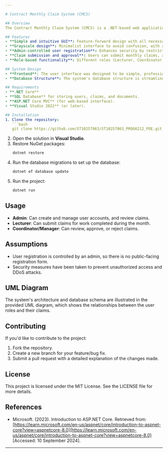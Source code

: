 ```yaml
---

# Contract Monthly Claim System (CMCS)

## Overview
The Contract Monthly Claim System (CMCS) is a .NET-based web application designed to streamline the submission and approval of monthly claims for independent contractor lecturers. The system offers an intuitive, user-friendly interface and ensures that the claim process is efficient and secure.

## Features
- **Simple and intuitive GUI**: Feature-forward design with all necessary functionalities directly accessible to the user.
- **Grayscale design**: Minimalist interface to avoid confusion, with a clean and professional appearance.
- **Admin-controlled user registration**: Enhances security by restricting access to the system only to authorized users.
- **Claim submission and approval**: Users can submit monthly claims, and academic managers or coordinators can review and approve them.
- **Role-based functionality**: Different roles (Lecturer, Coordinator, Academic Manager) inherit common functionality but also have distinct features as per their responsibilities.

## System Design
- **Frontend**: The user interface was designed to be simple, professional, and easy to navigate. It avoids complex menu structures to keep navigation straightforward.
- **Database Structure**: The system's database structure is streamlined, storing users, claims, and associated documents. The database is designed to ensure consistency and ease of management, as reflected in the provided UML diagram.

## Requirements
- **.NET Core**
- **SQL Database** for storing users, claims, and documents.
- **ASP.NET Core MVC** (for web-based interface).
- **Visual Studio 2022** (or later).

## Installation
1. Clone the repository:
   ```bash
   git clone https://github.com/ST10257863/ST10257863_PROG6212_POE.git
   ```
2. Open the solution in **Visual Studio**.
3. Restore NuGet packages:
   ```bash
   dotnet restore
   ```
4. Run the database migrations to set up the database:
   ```bash
   dotnet ef database update
   ```
5. Run the project:
   ```bash
   dotnet run
   ```

## Usage
- **Admin**: Can create and manage user accounts, and review claims.
- **Lecturer**: Can submit claims for work completed during the month.
- **Coordinator/Manager**: Can review, approve, or reject claims.

## Assumptions
- User registration is controlled by an admin, so there is no public-facing registration form.
- Security measures have been taken to prevent unauthorized access and DDoS attacks.

## UML Diagram
The system's architecture and database schema are illustrated in the provided UML diagram, which shows the relationships between the user roles and their claims.

## Contributing
If you'd like to contribute to the project:
1. Fork the repository.
2. Create a new branch for your feature/bug fix.
3. Submit a pull request with a detailed explanation of the changes made.

## License
This project is licensed under the MIT License. See the LICENSE file for more details.

## References
- Microsoft. (2023). Introduction to ASP.NET Core. Retrieved from: [https://learn.microsoft.com/en-us/aspnet/core/introduction-to-aspnet-core?view=aspnetcore-8.0](https://learn.microsoft.com/en-us/aspnet/core/introduction-to-aspnet-core?view=aspnetcore-8.0) [Accessed: 10 September 2024].

---
```

